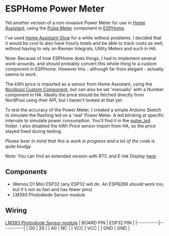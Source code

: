 ESPHome Power Meter
====================

Yet another version of a non-invasive Power Meter for use in [Home Assistant](https://www.home-assistant.io/), using the [Pulse Meter](https://esphome.io/components/sensor/pulse_meter.html) component in [ESPHome](https://esphome.io/).

I've used [Home Assistant Glow](https://github.com/klaasnicolaas/home-assistant-glow) for a while without problems. I decided that it would be cool to also have hourly totals and be able to track costs as well, without having to rely on Rieman Integrals, Utility Meters and such in HA. 

Note: Because of how ESPHome does things, I had to implement several work-arounds, and should probably convert this whole thing to a custom component in ESPHome. However this - although far from elegant - actually seems to work.

The kWh price is imported as a sensor from Home Assistant, using the [Nordpool Custom Component](https://github.com/custom-components/nordpool), but can also be set 'manually' with a Number component in HA. Ideally the price should be fetched directly from NordPool using their API, but I haven't looked at that yet.

To test the accuracy of the Power Meter, I created a simple Arduino Sketch to simulate the flashing led on a 'real' Power Meter. A led blinking at specific intervals to simulate power consumption. You'll find it in the [pulse_led](./pulse_led/) folder. I also disabled the kWh Price sensor import from HA, so the price stayed fixed during testing.

*Please bear in mind that this is work in progress and a lot of the code is quite kludgy.*

Note: You can find an extended version with RTC and E-Ink Display [here](/zensay/esphome-projects/power-meter/extended):

Components
-----------

* Wemos D1 Mini ESP32 (any ESP32 will do. An ESP8266 *should* work too, but it's not as fast and has fewer pins)
* LM393 Photodiode Sensor module


Wiring
-------

[LM393 Photodiode Sensor module](https://www.mysensors.org/build/light-lm393)
| BOARD PIN | ESP32 PIN |
|----------:|-----------|
|       D0  |       26  |
|       A0  |       NC  |
|      VCC  |      VCC  |
|      GND  |      GND  |

